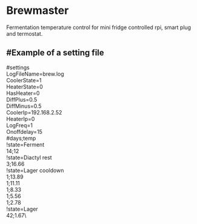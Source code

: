 # Brewmaster
Fermentation temperature control for mini fridge controlled rpi, smart plug and termostat.

#Example of a setting file
--------------------------
#settings\
LogFileName=brew.log\
CoolerState=1\
HeaterState=0\
HasHeater=0\
DiffPlus=0.5\
DiffMinus=0.5\
CoolerIp=192.168.2.52\
HeaterIp=0\
LogFreq=1\
Onoffdelay=15\
#days;temp\
!state=Ferment\
14;12\
!state=Diactyl rest\
3;16.66\
!state=Lager cooldown\
1;13.89\
1;11.11\
1;8.33\
1;5.56\
1;2.78\
!state=Lager\
42;1.67\
